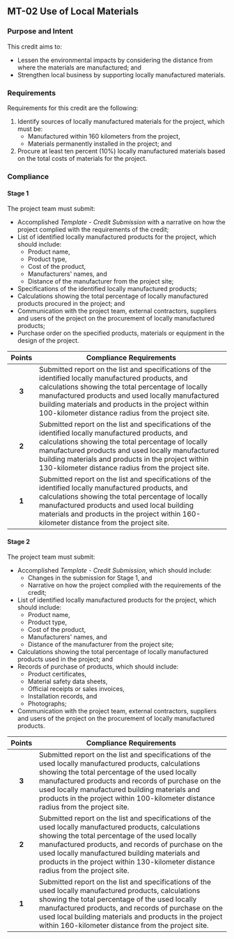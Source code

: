 ## MT-02  Use of Local Materials
### Purpose and Intent
This credit aims to:

* Lessen the environmental impacts by considering the distance from where the materials are manufactured; and
* Strengthen local business by supporting locally manufactured materials.

### Requirements
Requirements for this credit are the following:

1. Identify sources of locally manufactured materials for the project, which must be:
    * Manufactured within 160 kilometers from the project,
    * Materials permanently installed in the project; and
2. Procure at least ten percent (10%) locally manufactured materials based on the total costs of materials for the project.

### Compliance
#### Stage 1
The project team must submit:

* Accomplished _Template - Credit Submission_ with a narrative on how the project complied with the requirements of the credit;
* List of identified locally manufactured products for the project, which should include:
    * Product name,
    * Product type,
    * Cost of the product,
    * Manufacturers' names, and
    * Distance of the manufacturer from the project site;
* Specifications of the identified locally manufactured products;
* Calculations showing the total percentage of locally manufactured products procured in the project; and
* Communication with the project team, external contractors, suppliers and users of the project on the procurement of locally manufactured products;
* Purchase order on the specified products, materials or equipment in the design of the project.

| Points | Compliance Requirements |
|:------:|------------------------|
| **3**  | Submitted report on the list and specifications of the identified locally manufactured products, and calculations showing the total percentage of locally manufactured products and used locally manufactured building materials and products in the project within 100-kilometer distance radius from the project site. |
| **2**  | Submitted report on the list and specifications of the identified locally manufactured products, and calculations showing the total percentage of locally manufactured products and used locally manufactured building materials and products in the project within 130-kilometer distance radius from the project site. |
| **1**  | Submitted report on the list and specifications of the identified locally manufactured products, and calculations showing the total percentage of locally manufactured products and used local building materials and products in the project within 160-kilometer distance from the project site. |

#### Stage 2
The project team must submit:

* Accomplished _Template - Credit Submission_, which should include:
    * Changes in the submission for Stage 1, and
    * Narrative on how the project complied with the requirements of the credit;
* List of identified locally manufactured products for the project, which should include:
    * Product name,
    * Product type,
    * Cost of the product,
    * Manufacturers' names, and
    * Distance of the manufacturer from the project site;
* Calculations showing the total percentage of locally manufactured products used in the project; and
* Records of purchase of products, which should include:
    * Product certificates,
    * Material safety data sheets,
    * Official receipts or sales invoices,
    * Installation records, and
    * Photographs;
* Communication with the project team, external contractors, suppliers and users of the project on the procurement of locally manufactured products.

| Points | Compliance Requirements |
|:------:|------------------------|
| **3**  | Submitted report on the list and specifications of the used locally manufactured products, calculations showing the total percentage of the used locally manufactured products and records of purchase on the used locally manufactured building materials and products in the project within 100-kilometer distance radius from the project site. |
| **2**  | Submitted report on the list and specifications of the used locally manufactured products, calculations showing the total percentage of the used locally manufactured products, and records of purchase on the used locally manufactured building materials and products in the project within 130-kilometer distance radius from the project site. |
| **1**  | Submitted report on the list and specifications of the used locally manufactured products, calculations showing the total percentage of the used locally manufactured products, and records of purchase on the used local building materials and products in the project within 160-kilometer distance from the project site. |
